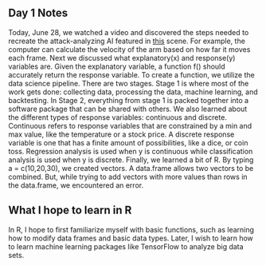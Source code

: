## Day 1 Notes
Today, June 28, we watched a video and discovered the steps needed to recreate the attack-analyzing AI featured in [this](https://www.youtube.com/watch?v=rKl4-zC1WZs) scene. For example, the computer can calculate the velocity of the arm based on how far it moves each frame. Next we discussed what explanatory(x) and response(y) variables are. Given the explanatory variable, a function f() should accurately return the response variable. To create a function, we utilize the data science pipeline. There are two stages. Stage 1 is where most of the work gets done: collecting data, processing the data, machine learning, and backtesting. In Stage 2, everything from stage 1 is packed together into a software package that can be shared with others. We also learned about the different types of response variables: continuous and discrete. Continuous refers to response variables that are constrained by a min and max value, like the temperature or a stock price. A discrete response variable is one that has a finite amount of possibilities, like a dice, or coin toss. Regression analysis is used when y is continuous while classification analysis is used when y is discrete. Finally, we learned a bit of R. By typing a = c(10,20,30), we created vectors. A data.frame allows two vectors to be combined. But, while trying to add vectors with more values than rows in the data.frame, we encountered an error. 

## What I hope to learn in R
In R, I hope to first familiarize myself with basic functions, such as learning how to modify data frames and basic data types. Later, I wish to learn how to learn machine learning packages like TensorFlow to analyze big data sets.
